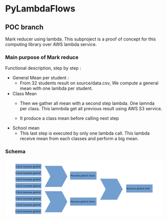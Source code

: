 # PyLambdaFlows

## POC branch

Mark reducer using lambda.
This subproject is a proof of concept for this computing library over AWS lambda service.

### Main purpose of Mark reduce
Functional description, step by step :

- General Mean per student :
    - From 32 students result on source/data.csv, We compute a general mean with one lambda per student.
- Class Mean 
    - Then we gather all mean with a second step lambda. One lamnda per class. This lamnbda get all previous result using AWS S3 service.

    - It produce a class mean before calling next step
- School mean
    - This last step is executed by only one lambda call. This lambda receive mean from each classes and perform a big mean.

### Schema

![Schema](schema.png)